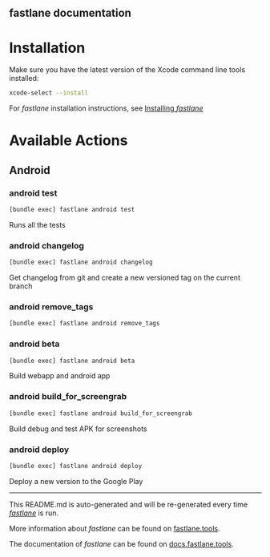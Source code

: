 fastlane documentation
----

# Installation

Make sure you have the latest version of the Xcode command line tools installed:

```sh
xcode-select --install
```

For _fastlane_ installation instructions, see [Installing _fastlane_](https://docs.fastlane.tools/#installing-fastlane)

# Available Actions

## Android

### android test

```sh
[bundle exec] fastlane android test
```

Runs all the tests

### android changelog

```sh
[bundle exec] fastlane android changelog
```

Get changelog from git and create a new versioned tag on the current branch

### android remove_tags

```sh
[bundle exec] fastlane android remove_tags
```



### android beta

```sh
[bundle exec] fastlane android beta
```

Build webapp and android app

### android build_for_screengrab

```sh
[bundle exec] fastlane android build_for_screengrab
```

Build debug and test APK for screenshots

### android deploy

```sh
[bundle exec] fastlane android deploy
```

Deploy a new version to the Google Play

----

This README.md is auto-generated and will be re-generated every time [_fastlane_](https://fastlane.tools) is run.

More information about _fastlane_ can be found on [fastlane.tools](https://fastlane.tools).

The documentation of _fastlane_ can be found on [docs.fastlane.tools](https://docs.fastlane.tools).
